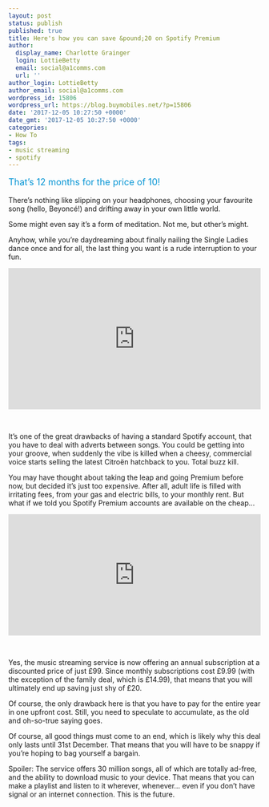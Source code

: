 ```yaml
---
layout: post
status: publish
published: true
title: Here's how you can save &pound;20 on Spotify Premium
author:
  display_name: Charlotte Grainger
  login: LottieBetty
  email: social@a1comms.com
  url: ''
author_login: LottieBetty
author_email: social@a1comms.com
wordpress_id: 15806
wordpress_url: https://blog.buymobiles.net/?p=15806
date: '2017-12-05 10:27:50 +0000'
date_gmt: '2017-12-05 10:27:50 +0000'
categories:
- How To
tags:
- music streaming
- spotify
---
```

<p><span class="postStandFirst" style="color: #0896d5; line-height: 26px; font-size: 18px;">That&rsquo;s 12 months for the price of 10!</span></p>
<p>There&rsquo;s nothing like slipping on your headphones, choosing your favourite song (hello, Beyonc&eacute;!) and drifting away in your own little world.</p>
<p>Some might even say it&rsquo;s a form of meditation. Not me, but other&rsquo;s might.</p>
<p>Anyhow, while you&rsquo;re daydreaming about finally nailing the Single Ladies dance once and for all, the last thing you want is a rude interruption to your fun.</p>
<div style="width: 100%; height: 0; padding-bottom: 56%; position: relative;"><iframe class="giphy-embed" style="position: absolute;" src="https://giphy.com/embed/zxcBUaoBryYW4" width="100%" height="100%" frameborder="0" allowfullscreen="allowfullscreen"></iframe></div>
<p>&nbsp;</p>
<p>It&rsquo;s one of the great drawbacks of having a standard Spotify account, that you have to deal with adverts between songs. You could be getting into your groove, when suddenly the vibe is killed when a cheesy, commercial voice starts selling the latest Citro&euml;n hatchback to you. Total buzz kill.</p>
<p>You may have thought about taking the leap and going Premium before now, but decided it&rsquo;s just too expensive. After all, adult life is filled with irritating fees, from your gas and electric bills, to your monthly rent. But what if we told you Spotify Premium accounts are available on the cheap&hellip;</p>
<div style="width: 100%; height: 0; padding-bottom: 48%; position: relative;"><iframe class="giphy-embed" style="position: absolute;" src="https://giphy.com/embed/axu6dFuca4HKM" width="100%" height="100%" frameborder="0" allowfullscreen="allowfullscreen"></iframe></div>
<p>&nbsp;</p>
<p>Yes, the music streaming service is now offering an annual subscription at a discounted price of just &pound;99. Since monthly subscriptions cost &pound;9.99 (with the exception of the family deal, which is &pound;14.99), that means that you will ultimately end up saving just shy of &pound;20.</p>
<p>Of course, the only drawback here is that you have to pay for the entire year in one upfront cost. Still, you need to speculate to accumulate, as the old and oh-so-true saying goes.</p>
<p>Of course, all good things must come to an end, which is likely why this deal only lasts until 31st December. That means that you will have to be snappy if you&rsquo;re hoping to bag yourself a bargain.</p>
<p>Spoiler: The service offers 30 million songs, all of which are totally ad-free, and the ability to download music to your device. That means that you can make a playlist and listen to it wherever, whenever&hellip; even if you don&rsquo;t have signal or an internet connection. This is the future.</p>
